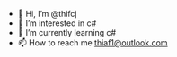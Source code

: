 - 👋 Hi, I’m @thifcj
- 👀 I’m interested in c#
- 🌱 I’m currently learning c#
- 📫 How to reach me thiaf1@outlook.com

<!---
thifcj/thifcj is a ✨ special ✨ repository because its `README.md` (this file) appears on your GitHub profile.
You can click the Preview link to take a look at your changes.
--->
